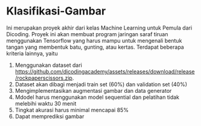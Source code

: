 # Klasifikasi-Gambar

Ini merupakan proyek akhir dari kelas Machine Learning untuk Pemula dari Dicoding.
Proyek ini akan membuat program jaringan saraf tiruan menggunakan Tensorflow yang harus mampu untuk mengenali bentuk tangan yang membentuk batu, gunting, atau kertas.
Terdapat beberapa kriteria lainnya, yaitu
1. Menggunakan dataset dari https://github.com/dicodingacademy/assets/releases/download/release/rockpaperscissors.zip.
2. Dataset akan dibagi menjadi train set (60%) dan validation set (40%)
3. Mengimplementasikan augmentasi gambar dan data generator
4. Mdodel harus menggunakan model sequential dan pelatihan tidak melebihi waktu 30 menit
5. Tingkat akurasi harus minimal mencapai 85%
6. Dapat memprediksi gambar
